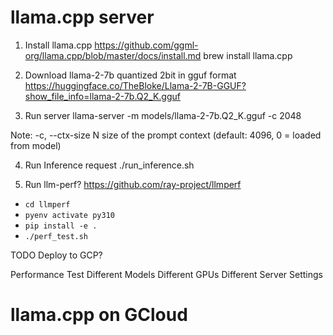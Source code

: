 # llama.cpp server

1. Install llama.cpp
https://github.com/ggml-org/llama.cpp/blob/master/docs/install.md
brew install llama.cpp

2. Download llama-2-7b quantized 2bit in gguf format
https://huggingface.co/TheBloke/Llama-2-7B-GGUF?show_file_info=llama-2-7b.Q2_K.gguf

3. Run server
llama-server -m models/llama-2-7b.Q2_K.gguf -c 2048

Note: -c,    --ctx-size N                     size of the prompt context (default: 4096, 0 = loaded from model)


4. Run Inference request
./run_inference.sh

5. Run llm-perf?
https://github.com/ray-project/llmperf
- `cd llmperf`
- `pyenv activate py310`
- `pip install -e .`
- `./perf_test.sh`


TODO
Deploy to GCP?

Performance Test 
Different Models
Different GPUs
Different Server Settings


# llama.cpp on GCloud